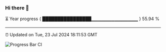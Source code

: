 ### Hi there 👋

⏳ Year progress { ████████████████▁▁▁▁▁▁▁▁▁▁▁▁▁▁ } 55.94 %

---

⏰ Updated on Tue, 23 Jul 2024 18:11:53 GMT

![Progress Bar CI](https://github.com/Shyam-Makwana/GitHub-Actions-Demo/workflows/Progress%20Bar%20CI/badge.svg)

